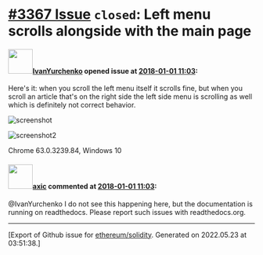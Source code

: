 # [\#3367 Issue](https://github.com/ethereum/solidity/issues/3367) `closed`: Left menu scrolls alongside with the main page

#### <img src="https://avatars.githubusercontent.com/u/13982503?u=d709d8774362e9da87d4ad7b0f39186a6bcbd841&v=4" width="50">[IvanYurchenko](https://github.com/IvanYurchenko) opened issue at [2018-01-01 11:03](https://github.com/ethereum/solidity/issues/3367):

Here's it: when you scroll the left menu itself it scrolls fine, but when you scroll an article that's on the right side the left side menu is scrolling as well which is definitely not correct behavior.

![screenshot](https://d1ro8r1rbfn3jf.cloudfront.net/ms_105836/x0nR3MdZPin14NZXON9kc2EEoerYbk/2018-01-01%2B13.02.03%2BSolidity%2Bby%2BExample%2B%25E2%2580%2594%2BSolidity%2B0.4.20%2Bdocumentation%2B-%2BGoogle%2BChrome.png?Expires=1514890961&Signature=nooioFTEcyQTGRny288cE~RRpBV6t1qcrm2VhOWpfzFQlPySOcEB7yofGZ7Oak6giaFc9j2oZeA8YNRQvK2y2QfFfe8awT5huRbPqHEP6NT9Kq3uLK-MeZNo7rjSxYqel909FC1hL1sue7pYbPN16eIn1hemZ6PXI9QSdBZEFd4Os0gMD53luvv3vM9GLV71aA8nzDtJPkGh54HHfJqXj20lMM00Kvoj7JnDzdg7mcXh~S2vMfldVooe8Nz-3jf-Yb37TDy09NjI~-COQOQZf-UD6kmW9RxAWRZBedKKFumC39ywgcd9RCgKSodl8hM6EfTpn6S7HzxaOAcb-x6e4g__&Key-Pair-Id=APKAJHEJJBIZWFB73RSA)

![screenshot2](https://d1ro8r1rbfn3jf.cloudfront.net/ms_105836/Bgduhm1D6aAAjH9BCZsRoY02sx0uTh/2018-01-01%2B13.03.24%2BSolidity%2Bby%2BExample%2B%25E2%2580%2594%2BSolidity%2B0.4.20%2Bdocumentation%2B-%2BGoogle%2BChrome.png?Expires=1514891016&Signature=Ay40o8yckToNHf~GSFiG4JU6I-q4D4G77SW0Vo58S-lonfVYQ6X6J3A2OTOU6oT4pZAxshXGXWag1X48iZyOxrFu84FjUGk-W3sxrkQReon524PkoDDeTLBT0lmTePH-4ASn1MhKFtk9-NTQvXf-sZhEj~PsWtGgapGO4q~CHfYrUSAfxX9i1HdB212yRotlNeS94bpQwYgyv2QI3oWmtEmo2x0t~VE58-3HLtkzx5kfsH9K1ivvS1YjQK4U5qtmY1WnFdB2Ub90vRA1J0pEla-UO~h3SfXKufI3EAVDn5m7OkGltOQe6u5L4UdvNNndUKFcQ86wNBV2VJLtQXXj7A__&Key-Pair-Id=APKAJHEJJBIZWFB73RSA)

Chrome 63.0.3239.84, Windows 10

#### <img src="https://avatars.githubusercontent.com/u/20340?v=4" width="50">[axic](https://github.com/axic) commented at [2018-01-01 11:03](https://github.com/ethereum/solidity/issues/3367#issuecomment-355264005):

@IvanYurchenko I do not see this happening here, but the documentation is running on readthedocs. Please report such issues with readthedocs.org.


-------------------------------------------------------------------------------



[Export of Github issue for [ethereum/solidity](https://github.com/ethereum/solidity). Generated on 2022.05.23 at 03:51:38.]
